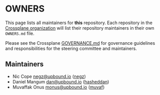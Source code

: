 # OWNERS

This page lists all maintainers for **this** repository. Each repository in the [Crossplane
organization](https://github.com/crossplane/) will list their repository maintainers in their own
`OWNERS.md` file.

Please see the Crossplane
[GOVERNANCE.md](https://github.com/crossplane/crossplane/blob/master/GOVERNANCE.md) for governance
guidelines and responsibilities for the steering committee and maintainers.

## Maintainers

* Nic Cope <negz@upbound.io> ([negz](https://github.com/negz))
* Daniel Mangum <dan@upbound.io> ([hasheddan](https://github.com/hasheddan))
* Muvaffak Onus <monus@upbound.io> ([muvaf](https://github.com/muvaf))
